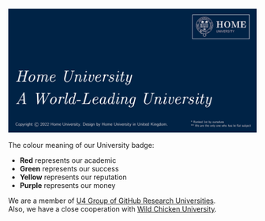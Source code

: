 ![](https://raw.githubusercontent.com/HMUniversity/.github/master/profile/WeAreHMU.png)

The colour meaning of our University badge:
- **Red** represents our academic
- **Green** represents our success
- **Yellow** represents our reputation
- **Purple** represents our money

We are a member of [U4 Group of GitHub Research Universities](https://u4group.github.io/HomePage/).  
Also, we have a close cooperation with [Wild Chicken University](https://github.com/WildChickenUniversity).
